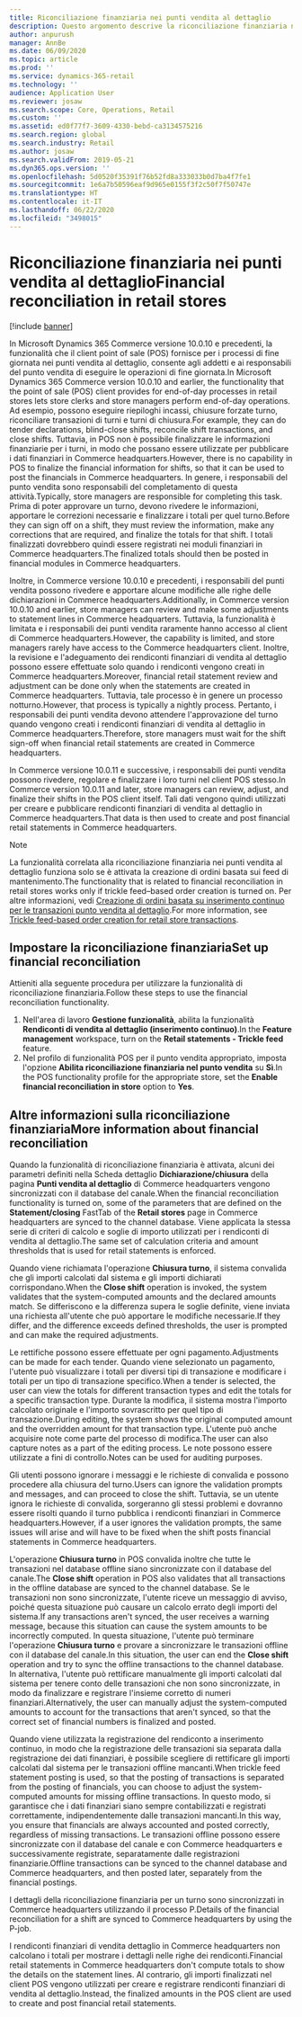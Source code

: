 ```yaml
---
title: Riconciliazione finanziaria nei punti vendita al dettaglio
description: Questo argomento descrive la riconciliazione finanziaria nei punti vendita al dettaglio per POS per Microsoft Dynamics 365 Commerce.
author: anpurush
manager: AnnBe
ms.date: 06/09/2020
ms.topic: article
ms.prod: ''
ms.service: dynamics-365-retail
ms.technology: ''
audience: Application User
ms.reviewer: josaw
ms.search.scope: Core, Operations, Retail
ms.custom: ''
ms.assetid: ed0f77f7-3609-4330-bebd-ca3134575216
ms.search.region: global
ms.search.industry: Retail
ms.author: josaw
ms.search.validFrom: 2019-05-21
ms.dyn365.ops.version: ''
ms.openlocfilehash: 5d0520f35391f76b52fd8a333033b0d7ba4f7fe1
ms.sourcegitcommit: 1e6a7b50596eaf9d965e0155f3f2c50f7f50747e
ms.translationtype: HT
ms.contentlocale: it-IT
ms.lasthandoff: 06/22/2020
ms.locfileid: "3498015"
---
```

# <a name="financial-reconciliation-in-retail-stores"></a><span data-ttu-id="25e6d-103">Riconciliazione finanziaria nei punti vendita al dettaglio</span><span class="sxs-lookup"><span data-stu-id="25e6d-103">Financial reconciliation in retail stores</span></span>

[!include [banner](includes/banner.md)]

<span data-ttu-id="25e6d-104">In Microsoft Dynamics 365 Commerce versione 10.0.10 e precedenti, la funzionalità che il client point of sale (POS) fornisce per i processi di fine giornata nei punti vendita al dettaglio, consente agli addetti e ai responsabili del punto vendita di eseguire le operazioni di fine giornata.</span><span class="sxs-lookup"><span data-stu-id="25e6d-104">In Microsoft Dynamics 365 Commerce version 10.0.10 and earlier, the functionality that the point of sale (POS) client provides for end-of-day processes in retail stores lets store clerks and store managers perform end-of-day operations.</span></span> <span data-ttu-id="25e6d-105">Ad esempio, possono eseguire riepiloghi incassi, chiusure forzate turno, riconciliare transazioni di turni e turni di chiusura.</span><span class="sxs-lookup"><span data-stu-id="25e6d-105">For example, they can do tender declarations, blind-close shifts, reconcile shift transactions, and close shifts.</span></span> <span data-ttu-id="25e6d-106">Tuttavia, in POS non è possibile finalizzare le informazioni finanziarie per i turni, in modo che possano essere utilizzate per pubblicare i dati finanziari in Commerce headquarters.</span><span class="sxs-lookup"><span data-stu-id="25e6d-106">However, there is no capability in POS to finalize the financial information for shifts, so that it can be used to post the financials in Commerce headquarters.</span></span> <span data-ttu-id="25e6d-107">In genere, i responsabili del punto vendita sono responsabili del completamento di questa attività.</span><span class="sxs-lookup"><span data-stu-id="25e6d-107">Typically, store managers are responsible for completing this task.</span></span> <span data-ttu-id="25e6d-108">Prima di poter approvare un turno, devono rivedere le informazioni, apportare le correzioni necessarie e finalizzare i totali per quel turno.</span><span class="sxs-lookup"><span data-stu-id="25e6d-108">Before they can sign off on a shift, they must review the information, make any corrections that are required, and finalize the totals for that shift.</span></span> <span data-ttu-id="25e6d-109">I totali finalizzati dovrebbero quindi essere registrati nei moduli finanziari in Commerce headquarters.</span><span class="sxs-lookup"><span data-stu-id="25e6d-109">The finalized totals should then be posted in financial modules in Commerce headquarters.</span></span>

<span data-ttu-id="25e6d-110">Inoltre, in Commerce versione 10.0.10 e precedenti, i responsabili del punti vendita possono rivedere e apportare alcune modifiche alle righe delle dichiarazioni in Commerce headquarters.</span><span class="sxs-lookup"><span data-stu-id="25e6d-110">Additionally, in Commerce version 10.0.10 and earlier, store managers can review and make some adjustments to statement lines in Commerce headquarters.</span></span> <span data-ttu-id="25e6d-111">Tuttavia, la funzionalità è limitata e i responsabili dei punti vendita raramente hanno accesso al client di Commerce headquarters.</span><span class="sxs-lookup"><span data-stu-id="25e6d-111">However, the capability is limited, and store managers rarely have access to the Commerce headquarters client.</span></span> <span data-ttu-id="25e6d-112">Inoltre, la revisione e l'adeguamento dei rendiconti finanziari di vendita al dettaglio possono essere effettuate solo quando i rendiconti vengono creati in Commerce headquarters.</span><span class="sxs-lookup"><span data-stu-id="25e6d-112">Moreover, financial retail statement review and adjustment can be done only when the statements are created in Commerce headquarters.</span></span> <span data-ttu-id="25e6d-113">Tuttavia, tale processo è in genere un processo notturno.</span><span class="sxs-lookup"><span data-stu-id="25e6d-113">However, that process is typically a nightly process.</span></span> <span data-ttu-id="25e6d-114">Pertanto, i responsabili dei punti vendita devono attendere l'approvazione del turno quando vengono creati i rendiconti finanziari di vendita al dettaglio in Commerce headquarters.</span><span class="sxs-lookup"><span data-stu-id="25e6d-114">Therefore, store managers must wait for the shift sign-off when financial retail statements are created in Commerce headquarters.</span></span>

<span data-ttu-id="25e6d-115">In Commerce versione 10.0.11 e successive, i responsabili dei punti vendita possono rivedere, regolare e finalizzare i loro turni nel client POS stesso.</span><span class="sxs-lookup"><span data-stu-id="25e6d-115">In Commerce version 10.0.11 and later, store managers can review, adjust, and finalize their shifts in the POS client itself.</span></span> <span data-ttu-id="25e6d-116">Tali dati vengono quindi utilizzati per creare e pubblicare rendiconti finanziari di vendita al dettaglio in Commerce headquarters.</span><span class="sxs-lookup"><span data-stu-id="25e6d-116">That data is then used to create and post financial retail statements in Commerce headquarters.</span></span>

> [!NOTE]
> <span data-ttu-id="25e6d-117">La funzionalità correlata alla riconciliazione finanziaria nei punti vendita al dettaglio funziona solo se è attivata la creazione di ordini basata sui feed di mantenimento.</span><span class="sxs-lookup"><span data-stu-id="25e6d-117">The functionality that is related to financial reconciliation in retail stores works only if trickle feed–based order creation is turned on.</span></span> <span data-ttu-id="25e6d-118">Per altre informazioni, vedi [Creazione di ordini basata su inserimento continuo per le transazioni punto vendita al dettaglio](trickle-feed.md).</span><span class="sxs-lookup"><span data-stu-id="25e6d-118">For more information, see [Trickle feed-based order creation for retail store transactions](trickle-feed.md).</span></span>

## <a name="set-up-financial-reconciliation"></a><span data-ttu-id="25e6d-119">Impostare la riconciliazione finanziaria</span><span class="sxs-lookup"><span data-stu-id="25e6d-119">Set up financial reconciliation</span></span>

<span data-ttu-id="25e6d-120">Attieniti alla seguente procedura per utilizzare la funzionalità di riconciliazione finanziaria.</span><span class="sxs-lookup"><span data-stu-id="25e6d-120">Follow these steps to use the financial reconciliation functionality.</span></span>

1. <span data-ttu-id="25e6d-121">Nell'area di lavoro **Gestione funzionalità**, abilita la funzionalità **Rendiconti di vendita al dettaglio (inserimento continuo)**.</span><span class="sxs-lookup"><span data-stu-id="25e6d-121">In the **Feature management** workspace, turn on the **Retail statements - Trickle feed** feature.</span></span>
1. <span data-ttu-id="25e6d-122">Nel profilo di funzionalità POS per il punto vendita appropriato, imposta l'opzione **Abilita riconciliazione finanziaria nel punto vendita** su **Sì**.</span><span class="sxs-lookup"><span data-stu-id="25e6d-122">In the POS functionality profile for the appropriate store, set the **Enable financial reconciliation in store** option to **Yes**.</span></span>

## <a name="more-information-about-financial-reconciliation"></a><span data-ttu-id="25e6d-123">Altre informazioni sulla riconciliazione finanziaria</span><span class="sxs-lookup"><span data-stu-id="25e6d-123">More information about financial reconciliation</span></span>

<span data-ttu-id="25e6d-124">Quando la funzionalità di riconciliazione finanziaria è attivata, alcuni dei parametri definiti nella Scheda dettaglio **Dichiarazione/chiusura** della pagina **Punti vendita al dettaglio** di Commerce headquarters vengono sincronizzati con il database del canale.</span><span class="sxs-lookup"><span data-stu-id="25e6d-124">When the financial reconciliation functionality is turned on, some of the parameters that are defined on the **Statement/closing** FastTab of the **Retail stores** page in Commerce headquarters are synced to the channel database.</span></span> <span data-ttu-id="25e6d-125">Viene applicata la stessa serie di criteri di calcolo e soglie di importo utilizzati per i rendiconti di vendita al dettaglio.</span><span class="sxs-lookup"><span data-stu-id="25e6d-125">The same set of calculation criteria and amount thresholds that is used for retail statements is enforced.</span></span>

<span data-ttu-id="25e6d-126">Quando viene richiamata l'operazione **Chiusura turno**, il sistema convalida che gli importi calcolati dal sistema e gli importi dichiarati corrispondano.</span><span class="sxs-lookup"><span data-stu-id="25e6d-126">When the **Close shift** operation is invoked, the system validates that the system-computed amounts and the declared amounts match.</span></span> <span data-ttu-id="25e6d-127">Se differiscono e la differenza supera le soglie definite, viene inviata una richiesta all'utente che può apportare le modifiche necessarie.</span><span class="sxs-lookup"><span data-stu-id="25e6d-127">If they differ, and the difference exceeds defined thresholds, the user is prompted and can make the required adjustments.</span></span>

<span data-ttu-id="25e6d-128">Le rettifiche possono essere effettuate per ogni pagamento.</span><span class="sxs-lookup"><span data-stu-id="25e6d-128">Adjustments can be made for each tender.</span></span> <span data-ttu-id="25e6d-129">Quando viene selezionato un pagamento, l'utente può visualizzare i totali per diversi tipi di transazione e modificare i totali per un tipo di transazione specifico.</span><span class="sxs-lookup"><span data-stu-id="25e6d-129">When a tender is selected, the user can view the totals for different transaction types and edit the totals for a specific transaction type.</span></span> <span data-ttu-id="25e6d-130">Durante la modifica, il sistema mostra l'importo calcolato originale e l'importo sovrascritto per quel tipo di transazione.</span><span class="sxs-lookup"><span data-stu-id="25e6d-130">During editing, the system shows the original computed amount and the overridden amount for that transaction type.</span></span> <span data-ttu-id="25e6d-131">L'utente può anche acquisire note come parte del processo di modifica.</span><span class="sxs-lookup"><span data-stu-id="25e6d-131">The user can also capture notes as a part of the editing process.</span></span> <span data-ttu-id="25e6d-132">Le note possono essere utilizzate a fini di controllo.</span><span class="sxs-lookup"><span data-stu-id="25e6d-132">Notes can be used for auditing purposes.</span></span>

<span data-ttu-id="25e6d-133">Gli utenti possono ignorare i messaggi e le richieste di convalida e possono procedere alla chiusura del turno.</span><span class="sxs-lookup"><span data-stu-id="25e6d-133">Users can ignore the validation prompts and messages, and can proceed to close the shift.</span></span> <span data-ttu-id="25e6d-134">Tuttavia, se un utente ignora le richieste di convalida, sorgeranno gli stessi problemi e dovranno essere risolti quando il turno pubblica i rendiconti finanziari in Commerce headquarters.</span><span class="sxs-lookup"><span data-stu-id="25e6d-134">However, if a user ignores the validation prompts, the same issues will arise and will have to be fixed when the shift posts financial statements in Commerce headquarters.</span></span>

<span data-ttu-id="25e6d-135">L'operazione **Chiusura turno** in POS convalida inoltre che tutte le transazioni nel database offline siano sincronizzate con il database del canale.</span><span class="sxs-lookup"><span data-stu-id="25e6d-135">The **Close shift** operation in POS also validates that all transactions in the offline database are synced to the channel database.</span></span> <span data-ttu-id="25e6d-136">Se le transazioni non sono sincronizzate, l'utente riceve un messaggio di avviso, poiché questa situazione può causare un calcolo errato degli importi del sistema.</span><span class="sxs-lookup"><span data-stu-id="25e6d-136">If any transactions aren't synced, the user receives a warning message, because this situation can cause the system amounts to be incorrectly computed.</span></span> <span data-ttu-id="25e6d-137">In questa situazione, l'utente può terminare l'operazione **Chiusura turno** e provare a sincronizzare le transazioni offline con il database del canale.</span><span class="sxs-lookup"><span data-stu-id="25e6d-137">In this situation, the user can end the **Close shift** operation and try to sync the offline transactions to the channel database.</span></span> <span data-ttu-id="25e6d-138">In alternativa, l'utente può rettificare manualmente gli importi calcolati dal sistema per tenere conto delle transazioni che non sono sincronizzate, in modo da finalizzare e registrare l'insieme corretto di numeri finanziari.</span><span class="sxs-lookup"><span data-stu-id="25e6d-138">Alternatively, the user can manually adjust the system-computed amounts to account for the transactions that aren't synced, so that the correct set of financial numbers is finalized and posted.</span></span> 

<span data-ttu-id="25e6d-139">Quando viene utilizzata la registrazione del rendiconto a inserimento continuo, in modo che la registrazione delle transazioni sia separata dalla registrazione dei dati finanziari, è possibile scegliere di rettificare gli importi calcolati dal sistema per le transazioni offline mancanti.</span><span class="sxs-lookup"><span data-stu-id="25e6d-139">When trickle feed statement posting is used, so that the posting of transactions is separated from the posting of financials, you can choose to adjust the system-computed amounts for missing offline transactions.</span></span> <span data-ttu-id="25e6d-140">In questo modo, si garantisce che i dati finanziari siano sempre contabilizzati e registrati correttamente, indipendentemente dalle transazioni mancanti.</span><span class="sxs-lookup"><span data-stu-id="25e6d-140">In this way, you ensure that financials are always accounted and posted correctly, regardless of missing transactions.</span></span> <span data-ttu-id="25e6d-141">Le transazioni offline possono essere sincronizzate con il database del canale e con Commerce headquarters e successivamente registrate, separatamente dalle registrazioni finanziarie.</span><span class="sxs-lookup"><span data-stu-id="25e6d-141">Offline transactions can be synced to the channel database and Commerce headquarters, and then posted later, separately from the financial postings.</span></span>

<span data-ttu-id="25e6d-142">I dettagli della riconciliazione finanziaria per un turno sono sincronizzati in Commerce headquarters utilizzando il processo P.</span><span class="sxs-lookup"><span data-stu-id="25e6d-142">Details of the financial reconciliation for a shift are synced to Commerce headquarters by using the P-job.</span></span>

<span data-ttu-id="25e6d-143">I rendiconti finanziari di vendita dettaglio in Commerce headquarters non calcolano i totali per mostrare i dettagli nelle righe dei rendiconti.</span><span class="sxs-lookup"><span data-stu-id="25e6d-143">Financial retail statements in Commerce headquarters don't compute totals to show the details on the statement lines.</span></span> <span data-ttu-id="25e6d-144">Al contrario, gli importi finalizzati nel client POS vengono utilizzati per creare e registrare rendiconti finanziari di vendita al dettaglio.</span><span class="sxs-lookup"><span data-stu-id="25e6d-144">Instead, the finalized amounts in the POS client are used to create and post financial retail statements.</span></span>
